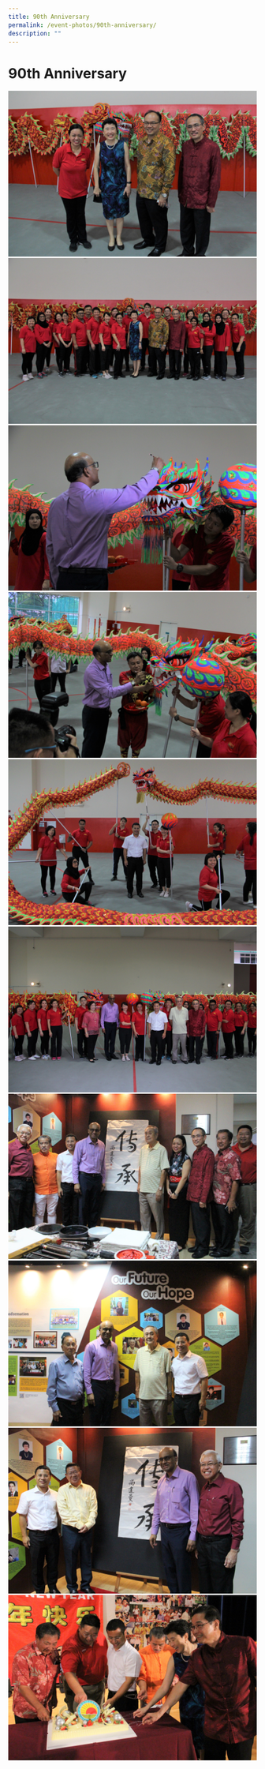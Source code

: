 ```yaml
---
title: 90th Anniversary
permalink: /event-photos/90th-anniversary/
description: ""
---
```


# 90th Anniversary

![](/images/IMG_2652.jpg)
![](/images/IMG_2656.jpeg)
![](/images/IMG_2756.jpeg)
![](/images/IMG_2766.jpeg)
![](/images/IMG_2810.jpeg)
![](/images/IMG_2859.jpeg)
![](/images/IMG_3027.jpeg)
![](/images/IMG_3033.jpeg)
![](/images/IMG_3038.jpeg)
![](/images/IMG_3200.jpeg)
